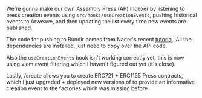 We're gonna make our own Assembly Press (AP) indexer by listening to press creation events using `src/hooks/useCreationEvents`, pushing historical events to Arweave, and then updating the list every time new events are published.

The code for pushing to Bundlr comes from Nader's recent [tutorial](https://github.com/dabit3/nextjs-route-handlers-permanent-file-storage). All the dependencies are installed, just need to copy over the API code.

Also the `useCreationEvents` hook isn't working correctly yet, this is now using viem event filtering which I haven't figured out yet (it's close).

Lastly, /create allows you to create ERC721 + ERC1155 Press contracts, which I just upgraded + deployed new versions of to provide an informative creation event to the factories which was missing before.
